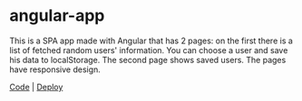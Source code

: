 # angular-app

This is a SPA app made with Angular that has 2 pages: on the first there is a list of fetched random users' information. You can choose a user and save his data to localStorage. The second page shows saved users. The pages have responsive design.

[Code](https://github.com/Shrai-dev/angular-app/tree/develop) | [Deploy](https://angular-app-a-sydorenko.netlify.app/)
